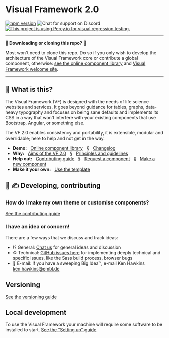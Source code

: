 # Visual Framework 2.0

[![npm version](https://badge.fury.io/js/%40visual-framework%2Fvf-core.svg)](https://badge.fury.io/js/%40visual-framework%2Fvf-core) ![Chat for support on Discord](https://discordapp.com/api/guilds/596668639004983296/widget.png?style=shield) [![This project is using Percy.io for visual regression testing.](https://percy.io/static/images/percy-badge.svg)](https://percy.io/EMBL/EMBL-Visual-Framework) 

---

**👋 Downloading or cloning this repo? 🛑**

Most won't need to clone this repo. Do so if you only wish to develop the architecture of the Visual Framework core or contribute a global component, otherwise: [see the online component library](https://visual-framework.github.io/vf-core/) and [Visual Framework welcome site](https://visual-framework.github.io/vf-welcome).

---

## 🎫 What is this?

The Visual Framework (VF) is designed with the needs of life science websites and services. It goes beyond guidance for tables, graphs, data-heavy typography and focuses on being sane defaults and implements its CSS in a way that won't interfere with your existing components that use Bootstrap, Angular, or something else.

The VF 2.0 enables consistency and portability, it is extensible, modular and overridable; here to help and not get in the way.

- **Demo:** &nbsp;
[Online component library](https://visual-framework.github.io/vf-core)
&nbsp; § &nbsp; [Changelog](https://github.com/visual-framework/vf-core/releases)
- **Why:** &nbsp;
[Aims of the VF 2.0](https://blogs.embl.org/communications/2018/09/12/faster-scientific-websites-through-reusability/)
&nbsp; § &nbsp; [Principles and guidelines](https://visual-framework.github.io/vf-welcome/documentation/#guidelines)
- **Help out:** &nbsp;
[Contributing guide](https://visual-framework.github.io/vf-welcome/documentation/#components)
&nbsp; § &nbsp; [Request a component](https://github.com/visual-framework/vf-core/issues/new?template=new-component-request.md)
&nbsp; § &nbsp; [Make a new component](https://visual-framework.github.io/vf-core/docs/guidelines.html)
- **Make it your own:** &nbsp;
[Use the template](https://github.com/visual-framework/vf-eleventy)

## 🚧 ✍ Developing, contributing

### How do I make my own theme or customise components?

<a id="get-started"></a> [See the contributing guide](https://visual-framework.github.io/vf-welcome/documentation/#getting-started)

### I have an idea or concern!

There are a few ways that we discuss and track ideas:

- ⁉ General: [Chat us](https://discord.gg/XHAvkUX) for general ideas and discussion
- ⚙️ Technical: [GitHub issues here](https://github.com/visual-framework/vf-core/issues) for implementing deeply technical and specific issues, like the Sass build process, browser bugs
- 🏢 E-mail: if you have a sweeping Big Idea™️, e-mail Ken Hawkins <ken.hawkins@embl.de>

## Versioning

[See the versioning guide](https://visual-framework.github.io/vf-welcome/documentation/guidelines/versioning/)

## Local development

To use the Visual Framework your machine will require some software to be installed to start. [See the "Setting up" guide](https://visual-framework.github.io/vf-welcome/documentation/getting-started/3-setting-up/).
